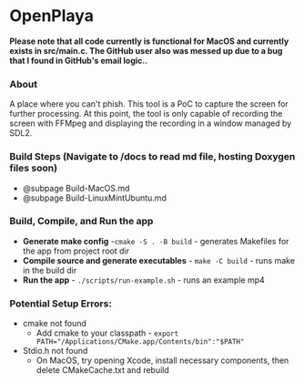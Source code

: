 # OpenPlaya

__Please note that all code currently is functional for MacOS and currently exists in src/main.c. The GitHub user also was messed up due to a bug that I found in GitHub's email logic..__

### About
A place where you can't phish. This tool is a PoC to capture the screen for further processing. At this point, the tool is only capable of recording the screen with FFMpeg and displaying the recording in a window managed by SDL2.

### Build Steps (Navigate to /docs to read md file, hosting Doxygen files soon)
- @subpage Build-MacOS.md
- @subpage Build-LinuxMintUbuntu.md

### Build, Compile, and Run the app
- **Generate make config** -`cmake -S . -B build` - generates Makefiles for the app from project root dir
- **Compile source and generate executables** - `make -C build` - runs make in the build dir
- **Run the app** - `./scripts/run-example.sh` - runs an example mp4

### Potential Setup Errors:
- cmake not found
  - Add cmake to your classpath - `export PATH="/Applications/CMake.app/Contents/bin":"$PATH"`
- Stdio.h not found 
  - On MacOS, try opening Xcode, install necessary components, then 
      delete CMakeCache.txt and rebuild
